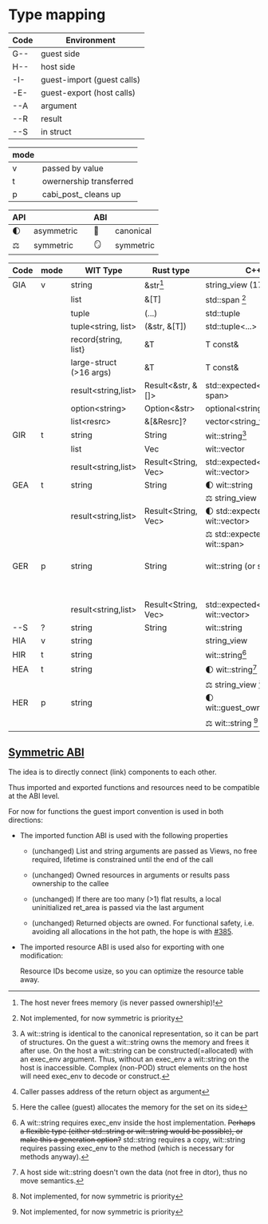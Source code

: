 # Type mapping

| Code | Environment |
| --- | --- |
| G-- | guest side |
| H-- | host side |
| -I- | guest-import (guest calls) |
| -E- | guest-export (host calls) |
| --A | argument |
| --R | result |
| --S | in struct |

| mode | |
| --- | --- |
| v | passed by value |
| t | owernership transferred |
| p | cabi_post_ cleans up |

| API | | | ABI | |
| --- | --- | --- | --- | --- |
| 🌓 | asymmetric | | 📘 | canonical |
| ⚖️ | symmetric | | 🪞 | symmetric |

| Code | mode | WIT Type | Rust type | C++ Type | Lower | Reason |
| --- | --- | --- | --- | --- | --- | --- |
| GIA | v | string | &str[^1] | string_view (17) | addr, len | |
| | | list | &[T] | std::span [^5] | addr, len | |
| | | tuple | (...) | std::tuple | 0, 1, ...| |
| | | tuple<string, list> | (&str, &[T]) | std::tuple<...> | a,l,a,l |
| | | record{string, list} | &T | T const& | a,l,a,l |
| | | large-struct (>16 args) | &T | T const& | &t |
| | | result<string,list> | Result<&str, &[]> | std::expected<string_view, span> | d,a,l |
| | | option\<string> | Option\<&str> | optional<string_view> const& | d,a,l|
| | | list\<resrc> | &[\&Resrc]? | vector<string_view> const& | a,l|
| GIR | t | string | String | wit::string[^2] | &(addr, len) [^7] | |
| | | list | Vec | wit::vector | &(a,l) |
| | | result<string,list> | Result<String, Vec> | std::expected<wit::string, wit::vector> | &(d,a,l) |
| GEA | t | string | String | 🌓 wit::string | addr, len |
| | | | | ⚖️ string_view | |
| | | result<string,list> | Result<String, Vec> | 🌓 std::expected<wit::string, wit::vector> | d,a,l |
| | | | | ⚖️ std::expected<string_view, wit::span> | |
| GER | p | string | String | wit::string (or std?) | 📘 -> &(a,l) cabi_post_N:P/I#F [^6] |
| | | | | | 🪞 &(a,l) |
| | | result<string,list> | Result<String, Vec> | std::expected<wit::string, wit::vector> | 📘 -> &(d,a,l) cabi_post |
| --S | ? | string | String | wit::string | addr, len |
| HIA | v | string | | string_view | a,l |
| HIR | t | string | | wit::string[^3] | &(a,l) |
| HEA | t | string | | 🌓 wit::string[^4] | a,l |
| | | | | ⚖️ string_view [^5] | |
| HER | p | string | | 🌓 wit::guest_owned<string_view> | 📘 -> &(a,l) |
| | | | | ⚖️ wit::string [^5] | 🪞 &(a,l) |

[^1]: The host never frees memory (is never passed ownership)!

[^2]: A wit::string is identical to the canonical representation, so it can be part of structures. On the guest a wit::string owns the memory and frees it after use.
On the host a wit::string can be constructed(=allocated) with an exec_env argument. Thus, without an exec_env a wit::string on the host is inaccessible.
Complex (non-POD) struct elements on the host will need exec_env to decode or construct.

[^3]: A wit::string requires exec_env inside the host implementation. ~~Perhaps a flexible type (either std::string or wit::string would be possible), or make this a generation option?~~ std::string requires a copy, wit::string requires passing exec_env to the method (which is necessary for methods anyway).

[^4]: A host side wit::string doesn't own the data (not free in dtor), thus no move semantics.

[^5]: Not implemented, for now symmetric is priority

[^6]: Here the callee (guest) allocates the memory for the set on its side

[^7]: Caller passes address of the return object as argument

## [Symmetric ABI](https://github.com/WebAssembly/component-model/issues/386)

The idea is to directly connect (link) components to each other.

Thus imported and exported functions and resources need to be compatible
at the ABI level.

For now for functions the guest import convention is used in both directions:

- The imported function ABI is used with the following properties

  - (unchanged) List and string arguments are passed as Views, no free
    required, lifetime is constrained until the end of the call

  - (unchanged) Owned resources in arguments or results pass ownership
    to the callee

  - (unchanged) If there are too many (>1) flat results, a local
    uninitialized ret_area is passed via the last argument

  - (unchanged) Returned objects are owned.
    For functional safety, i.e. avoiding all
    allocations in the hot path, the hope is with [#385](https://github.com/WebAssembly/component-model/issues/385).

- The imported resource ABI is used also for exporting
  with one modification:

   Resource IDs become usize, so you can optimize the resource table away.
